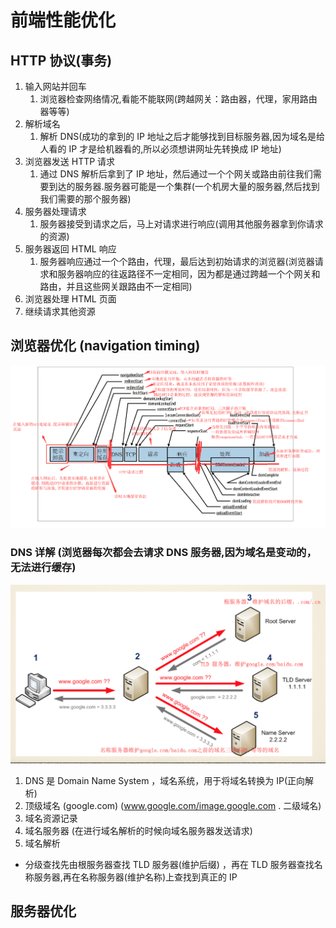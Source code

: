 # 前端性能优化

## HTTP 协议(事务)

1. 输入网站并回车
   1. 浏览器检查网络情况,看能不能联网(跨越网关：路由器，代理，家用路由器等等)
2. 解析域名
   1. 解析 DNS(成功的拿到的 IP 地址之后才能够找到目标服务器,因为域名是给人看的 IP 才是给机器看的,所以必须想讲网址先转换成 IP 地址)
3. 浏览器发送 HTTP 请求
   1. 通过 DNS 解析后拿到了 IP 地址，然后通过一个个网关或路由前往我们需要到达的服务器.服务器可能是一个集群(一个机房大量的服务器,然后找到我们需要的那个服务器)
4. 服务器处理请求
   1. 服务器接受到请求之后，马上对请求进行响应(调用其他服务器拿到你请求的资源)
5. 服务器返回 HTML 响应
   1. 服务器响应通过一个个路由，代理，最后达到初始请求的浏览器(浏览器请求和服务器响应的往返路径不一定相同，因为都是通过跨越一个个网关和路由，并且这些网关跟路由不一定相同)
6. 浏览器处理 HTML 页面
7. 继续请求其他资源

## 浏览器优化 (navigation timing)

![navigation Timing](../images/navigationTiming.png)

### DNS 详解 (浏览器每次都会去请求 DNS 服务器,因为域名是变动的，无法进行缓存)

![DNS解析过程](../images/DNS解析过程.png)

1. DNS 是 Domain Name System ，域名系统，用于将域名转换为 IP(正向解析)
2. 顶级域名 (google.com) (www.google.com/image.google.com . 二级域名)
3. 域名资源记录
4. 域名服务器 (在进行域名解析的时候向域名服务器发送请求)
5. 域名解析

- 分级查找先由根服务器查找 TLD 服务器(维护后缀) ，再在 TLD 服务器查找名称服务器,再在名称服务器(维护名称)上查找到真正的 IP

## 服务器优化
